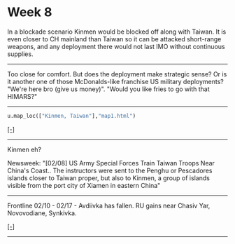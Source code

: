 # Week 8


In a blockade scenario Kinmen would be blocked off along with Taiwan.
It is even closer to CH mainland than Taiwan so it can be attacked
short-range weapons, and any deployment there would not last IMO
without continuous supplies.

---

Too close for comfort. But does the deployment make strategic sense?
Or is it another one of those McDonalds-like franchise US military
deployments? "We're here bro (give us money)". "Would you like fries to
go with that HIMARS?"

---

```python
u.map_loc(["Kinmen, Taiwan"],"map1.html")
```

[[-]](map1.html)

---

Kinmen eh?

Newsweek: "[02/08] US Army Special Forces Train Taiwan Troops Near
China's Coast.. The instructors were sent to the Penghu or Pescadores
islands closer to Taiwan proper, but also to Kinmen, a group of
islands visible from the port city of Xiamen in eastern China"

---

Frontline 02/10 - 02/17 - Avdiivka has fallen. RU gains near Chasiv
Yar, Novovodiane, Synkivka.

[[-]](ukrmap6.html)

---

